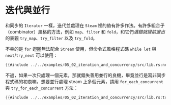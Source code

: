 # 迭代與並行

和同步的 `Iterator` 一樣，迭代並處理在 `Steam` 裡的值有許多作法。有許多組合子（combinator）風格的方法，例如 `map`、`filter` 和 `fold`，和它們*遇錯就提前退出*的表親 `try_map`、`try_filter` 以及 `try_fold`。

不幸的是 `for` 迴圈無法配合 `Stream` 使用，但命令式風格程式碼 `while let` 與 `next`/`try_next` 可以使用：

```rust
{{#include ../../examples/05_02_iteration_and_concurrency/src/lib.rs:nexts}}
```

不過，如果一次只處理一個元素，那就錯失善用並行的良機，畢竟並行是寫非同步程式碼的初衷嘛。想要並行處理 steam 上多個元素，請用 `for_each_concurrent` 與 `try_for_each_concurrent` 方法：

```rust
{{#include ../../examples/05_02_iteration_and_concurrency/src/lib.rs:try_for_each_concurrent}}
```
